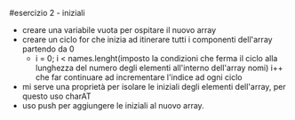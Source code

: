 #esercizio 2 - iniziali
- creare una variabile vuota per ospitare il nuovo array
- creare un ciclo for che inizia ad itinerare tutti i componenti dell'array partendo da 0
    - i = 0; i < names.lenght(imposto la condizioni che ferma il ciclo alla lunghezza del numero degli elementi all'interno dell'array nomi) i++ che far continuare ad incrementare l'indice ad ogni ciclo
- mi serve una proprietà per isolare le iniziali degli elementi dell'array, per questo uso charAT
- uso push per aggiungere le iniziali al nuovo array.